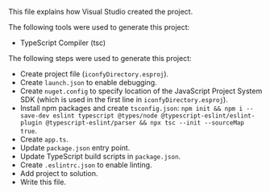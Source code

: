 This file explains how Visual Studio created the project.

The following tools were used to generate this project:
- TypeScript Compiler (tsc)

The following steps were used to generate this project:
- Create project file (`iconfyDirectory.esproj`).
- Create `launch.json` to enable debugging.
- Create `nuget.config` to specify location of the JavaScript Project System SDK (which is used in the first line in `iconfyDirectory.esproj`).
- Install npm packages and create `tsconfig.json`: `npm init && npm i --save-dev eslint typescript @types/node @typescript-eslint/eslint-plugin @typescript-eslint/parser && npx tsc --init --sourceMap true`.
- Create `app.ts`.
- Update `package.json` entry point.
- Update TypeScript build scripts in `package.json`.
- Create `.eslintrc.json` to enable linting.
- Add project to solution.
- Write this file.
